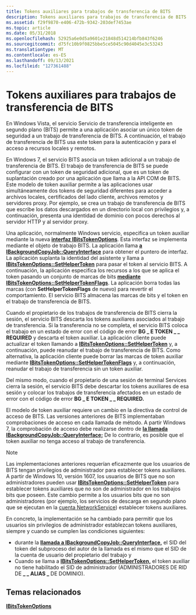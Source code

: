 ```yaml
---
title: Tokens auxiliares para trabajos de transferencia de BITS
description: Tokens auxiliares para trabajos de transferencia de BITS
ms.assetid: f29f9870-e406-472b-9342-203def7453ae
ms.topic: article
ms.date: 05/31/2018
ms.openlocfilehash: 52925a6e0d5a9601e21848d514214bfb843f6246
ms.sourcegitcommit: d75fc10b9f0825bbe5ce5045c90d4045e3c53243
ms.translationtype: MT
ms.contentlocale: es-ES
ms.lasthandoff: 09/13/2021
ms.locfileid: "127361488"
---
```

# <a name="helper-tokens-for-bits-transfer-jobs"></a>Tokens auxiliares para trabajos de transferencia de BITS

En Windows Vista, el servicio Servicio de transferencia inteligente en segundo plano (BITS) permite a una aplicación asociar un único token de seguridad a un trabajo de transferencia de BITS. A continuación, el trabajo de transferencia de BITS usa este token para la autenticación y para el acceso a recursos locales y remotos.

En Windows 7, el servicio BITS asocia un token adicional a un trabajo de transferencia de BITS. El trabajo de transferencia de BITS se puede configurar con un token de seguridad adicional, que es un token de suplantación creado por una aplicación que llama a la API COM de BITS. Este modelo de token auxiliar permite a las aplicaciones usar simultáneamente dos tokens de seguridad diferentes para acceder a archivos locales, certificados del lado cliente, archivos remotos y servidores proxy. Por ejemplo, se crea un trabajo de transferencia de BITS que escribe los datos descargados en un directorio local con privilegios y, a continuación, presenta una identidad de dominio con pocos derechos al servidor HTTP y al servidor proxy.

Una aplicación, normalmente Windows servicio, especifica un token auxiliar mediante la nueva [**interfaz IBitsTokenOptions**](/windows/desktop/api/Bits4_0/nn-bits4_0-ibitstokenoptions). Esta interfaz se implementa mediante el objeto de trabajo BITS. La aplicación llama [**a IBackgroundCopyJob::QueryInterface**](/windows/desktop/api/Bits/nn-bits-ibackgroundcopyjob) para obtener el puntero de interfaz. La aplicación suplanta la identidad del asistente y llama a [**IBitsTokenOptions::SetHelperToken**](/windows/desktop/api/Bits4_0/nf-bits4_0-ibitstokenoptions-sethelpertoken) para pasar el token al servicio BITS. A continuación, la aplicación especifica los recursos a los que se aplica el token pasando un conjunto de marcas de bits [**mediante IBitsTokenOptions::SetHelperTokenFlags**](/windows/desktop/api/Bits4_0/nf-bits4_0-ibitstokenoptions-sethelpertokenflags). La aplicación borra todas las marcas (con **SetHelperTokenFlags** de nuevo) para revertir el comportamiento. El servicio BITS almacena las marcas de bits y el token en el trabajo de transferencia de BITS.

Cuando el propietario de los trabajos de transferencia de BITS cierra la sesión, el servicio BITS descarta los tokens auxiliares asociados al trabajo de transferencia. Si la transferencia no se completa, el servicio BITS coloca el trabajo en un estado de error con el código de error **BG \_ E TOKEN \_ \_ REQUIRED** y descarta el token auxiliar. La aplicación cliente puede actualizar el token llamando a [**IBitsTokenOptions::SetHelperToken**](/windows/desktop/api/Bits4_0/nf-bits4_0-ibitstokenoptions-sethelpertoken) y, a continuación, puede reanudar el trabajo de transferencia de BITS. Como alternativa, la aplicación cliente puede borrar las marcas de token auxiliar mediante [**IBitsTokenOptions::SetHelperTokenFlags**](/windows/desktop/api/Bits4_0/nf-bits4_0-ibitstokenoptions-sethelpertokenflags) y, a continuación, reanudar el trabajo de transferencia sin un token auxiliar.

Del mismo modo, cuando el propietario de una sesión de terminal Services cierra la sesión, el servicio BITS debe descartar los tokens auxiliares de esa sesión y colocar los trabajos de transferencia afectados en un estado de error con el código de error **BG \_ E TOKEN \_ \_ REQUIRED.**

El modelo de token auxiliar requiere un cambio en la directiva de control de acceso de BITS. Las versiones anteriores de BITS implementaban comprobaciones de acceso en cada llamada de método. A partir Windows 7, la comprobación de acceso debe realizarse dentro de [**la llamada IBackgroundCopyJob::QueryInterface;**](/windows/desktop/api/Bits/nn-bits-ibackgroundcopyjob) De lo contrario, es posible que el token auxiliar no tenga acceso al trabajo de transferencia.

> [!Note]  
> Las implementaciones anteriores requerían eficazmente que los usuarios de BITS tengan privilegios de administrador para establecer tokens auxiliares. A partir de Windows 10, versión 1607, los usuarios de BITS que no son administradores pueden usar [**IBitsTokenOptions::SetHelperToken**](/windows/desktop/api/Bits4_0/nf-bits4_0-ibitstokenoptions-sethelpertoken) para establecer tokens auxiliares que no son de administrador en los trabajos bits que poseen. Este cambio permite a los usuarios bits que no son administradores (por ejemplo, los servicios de descarga en segundo plano que se ejecutan en la [cuenta NetworkService](/windows/desktop/Services/networkservice-account)) establecer tokens auxiliares.
>
> En concreto, la implementación se ha cambiado para permitir que los usuarios sin privilegios de administrador establezcan tokens auxiliares, siempre y cuando se cumplen las condiciones siguientes:
>
> -   durante la [**llamada a IBackgroundCopyJob::QueryInterface,**](/windows/desktop/api/Bits/nn-bits-ibackgroundcopyjob) el SID del token del subproceso del autor de la llamada es el mismo que el SID de la cuenta de usuario del propietario del trabajo y
> -   Cuando se llama a [**IBitsTokenOptions::SetHelperToken,**](/windows/desktop/api/Bits4_0/nf-bits4_0-ibitstokenoptions-sethelpertoken) el token auxiliar no tiene habilitado el SID de administrador (ADMINISTRADORES DE RID DE **\_ \_ ALIAS \_** DE DOMINIO).

 

## <a name="related-topics"></a>Temas relacionados

<dl> <dt>

[**IBitsTokenOptions**](/windows/desktop/api/Bits4_0/nn-bits4_0-ibitstokenoptions)
</dt> </dl>

 

 